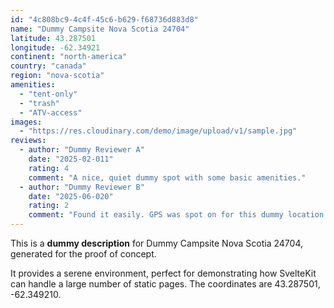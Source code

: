 ```yaml
---
id: "4c808bc9-4c4f-45c6-b629-f68736d883d8"
name: "Dummy Campsite Nova Scotia 24704"
latitude: 43.287501
longitude: -62.34921
continent: "north-america"
country: "canada"
region: "nova-scotia"
amenities:
  - "tent-only"
  - "trash"
  - "ATV-access"
images:
  - "https://res.cloudinary.com/demo/image/upload/v1/sample.jpg"
reviews:
  - author: "Dummy Reviewer A"
    date: "2025-02-011"
    rating: 4
    comment: "A nice, quiet dummy spot with some basic amenities."
  - author: "Dummy Reviewer B"
    date: "2025-06-020"
    rating: 2
    comment: "Found it easily. GPS was spot on for this dummy location."
---
```


This is a **dummy description** for Dummy Campsite Nova Scotia 24704, generated for the proof of concept.

It provides a serene environment, perfect for demonstrating how SvelteKit can handle a large number of static pages. The coordinates are 43.287501, -62.349210.
